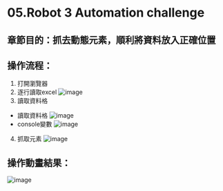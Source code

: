 # 05.Robot 3 Automation challenge

## 章節目的：抓去動態元素，順利將資料放入正確位置
## 操作流程：
1. 打開瀏覽器
2. 逐行讀取excel
![image](https://github.com/Poyaching/RPA_UiPath/blob/main/05.Robot%203%20Automation%20challenge/gif/forEach.jpg)
3. 讀取資料格
+ 讀取資料格
![image](https://github.com/Poyaching/RPA_UiPath/blob/main/05.Robot%203%20Automation%20challenge/gif/%E8%B3%87%E6%96%99%E5%BA%AB%E8%AE%80%E5%8F%96.jpg)
+ console變數
![image](https://github.com/Poyaching/RPA_UiPath/blob/main/05.Robot%203%20Automation%20challenge/gif/%E6%8E%A7%E5%88%B6%E5%8F%B0.jpg)
4. 抓取元素
![image](https://github.com/Poyaching/RPA_UiPath/blob/main/05.Robot%203%20Automation%20challenge/gif/%E6%8A%93%E5%85%83%E7%B4%A0.jpg)

## 操作動畫結果：
![image](https://github.com/Poyaching/RPA_UiPath/blob/main/05.Robot%203%20Automation%20challenge/gif/test.gif)
